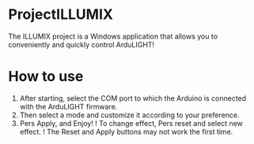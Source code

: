 # ProjectILLUMIX
The ILLUMIX project is a Windows application that allows you to conveniently and quickly control ArduLIGHT!
# How to use
1) After starting, select the COM port to which the Arduino is connected with the ArduLIGHT firmware.
2) Then select a mode and customize it according to your preference.
3) Pers Apply, and Enjoy!
! To change effect, Pers reset and select new effect. 
! The Reset and Apply buttons may not work the first time.
